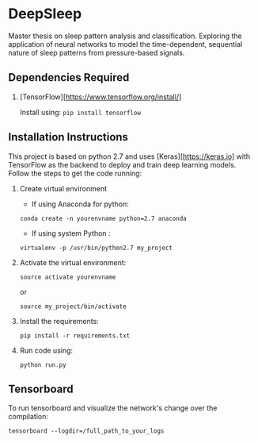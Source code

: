 # DeepSleep

Master thesis on sleep pattern analysis and classification. Exploring the application of neural networks to model the time-dependent, sequential nature of sleep patterns from pressure-based signals.

## Dependencies Required

1. [TensorFlow][https://www.tensorflow.org/install/]

    Install using: `pip install tensorflow`

## Installation Instructions

This project is based on python 2.7 and uses [Keras][https://keras.io] with TensorFlow as the backend to deploy and train deep learning models.
Follow the steps to get the code running:
 1. Create virtual environment
    - If using Anaconda for python:

    `conda create -n yourenvname python=2.7 anaconda`

    - If using system Python :

    `virtualenv -p /usr/bin/python2.7 my_project`

 2. Activate the virtual environment:

     `source activate yourenvname`

     or

     `source my_project/bin/activate`

 3. Install the requirements:

    `pip install -r requirements.txt`

 4. Run code using:

    `python run.py`

## Tensorboard

To run tensorboard and visualize the network's change over the compilation:

`tensorboard --logdir=/full_path_to_your_logs`